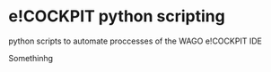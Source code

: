 # e!COCKPIT python scripting
python scripts to automate proccesses of the WAGO e!COCKPIT IDE 

Somethinhg
